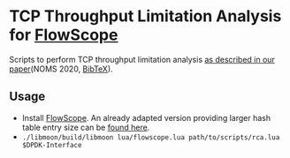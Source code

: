 # TCP Throughput Limitation Analysis for [FlowScope](https://github.com/emmericp/FlowScope)

Scripts to perform TCP throughput limitation analysis [as described in our paper](https://www.net.in.tum.de/fileadmin/bibtex/publications/papers/bauer_noms2020.pdf)(NOMS 2020, [BibTeX](https://www.net.in.tum.de/publications/bibtex/Bau2020_NOMS.bib)).

## Usage

* Install [FlowScope](https://github.com/emmericp/FlowScope). An already adapted version providing larger hash table entry size can be [found here](https://github.com/nextl00p/FlowScope/).
* `./libmoon/build/libmoon lua/flowscope.lua path/to/scripts/rca.lua $DPDK-Interface `

